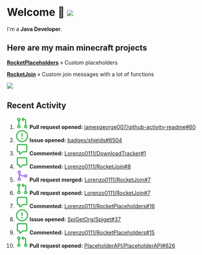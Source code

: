 # Welcome 👋 ![](https://hit.yhype.me/github/profile?user_id=69311874)

I'm a **Java Developer**.

## Here are my main minecraft projects

**[RocketPlaceholders](https://github.com/Lorenzo0111/RocketPlaceholders)** » Custom placeholders

**[RocketJoin](https://github.com/Lorenzo0111/RocketJoin)** » Custom join messages with a lot of functions

[![](https://github-readme-stats.vercel.app/api?username=Lorenzo0111&show_icons=true&count_private=true)](https://github.com/Lorenzo0111)

## Recent Activity

<!--START_SECTION:activity-->
1. ![pullRequestOpened] **Pull request opened:** [jamesgeorge007/github-activity-readme#60](https://github.com/jamesgeorge007/github-activity-readme/pull/60)
2. ![issueOpened] **Issue opened:** [badges/shields#6504](https://github.com/badges/shields/issues/6504)
3. ![comment] **Commented:** [Lorenzo0111/DownloadTracker#1](https://github.com/Lorenzo0111/DownloadTracker/issues/1)
4. ![comment] **Commented:** [Lorenzo0111/RocketJoin#8](https://github.com/Lorenzo0111/RocketJoin/issues/8)
5. ![pullRequestMerged] **Pull request merged:** [Lorenzo0111/RocketJoin#7](https://github.com/Lorenzo0111/RocketJoin/pull/7)
6. ![pullRequestOpened] **Pull request opened:** [Lorenzo0111/RocketJoin#7](https://github.com/Lorenzo0111/RocketJoin/pull/7)
7. ![comment] **Commented:** [Lorenzo0111/RocketPlaceholders#16](https://github.com/Lorenzo0111/RocketPlaceholders/issues/16)
8. ![issueOpened] **Issue opened:** [SpiGetOrg/Spiget#37](https://github.com/SpiGetOrg/Spiget/issues/37)
9. ![comment] **Commented:** [Lorenzo0111/RocketPlaceholders#15](https://github.com/Lorenzo0111/RocketPlaceholders/issues/15)
10. ![pullRequestOpened] **Pull request opened:** [PlaceholderAPI/PlaceholderAPI#626](https://github.com/PlaceholderAPI/PlaceholderAPI/pull/626)
<!--END_SECTION:activity-->

[issueOpened]: https://github.com/Lorenzo0111/Lorenzo0111/raw/main/media/IssueOpened.svg
[issueClosed]: https://github.com/Lorenzo0111/Lorenzo0111/raw/main/media/IssueClosed.svg
[pullRequestOpened]: https://github.com/Lorenzo0111/Lorenzo0111/raw/main/media/PullRequestOpened.svg
[pullRequestClosed]: https://github.com/Lorenzo0111/Lorenzo0111/raw/main/media/PullRequestClosed.svg
[pullRequestMerged]: https://github.com/Lorenzo0111/Lorenzo0111/raw/main/media/PullRequestMerged.svg
[comment]: https://github.com/Lorenzo0111/Lorenzo0111/raw/main/media/Comment.svg